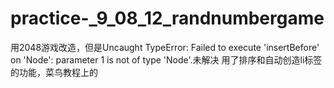 # practice-_9_08_12_randnumbergame

用2048游戏改造，但是Uncaught TypeError: Failed to execute 'insertBefore' on 'Node': parameter 1 is not of type 'Node'.未解决
用了排序和自动创造li标签的功能，菜鸟教程上的


